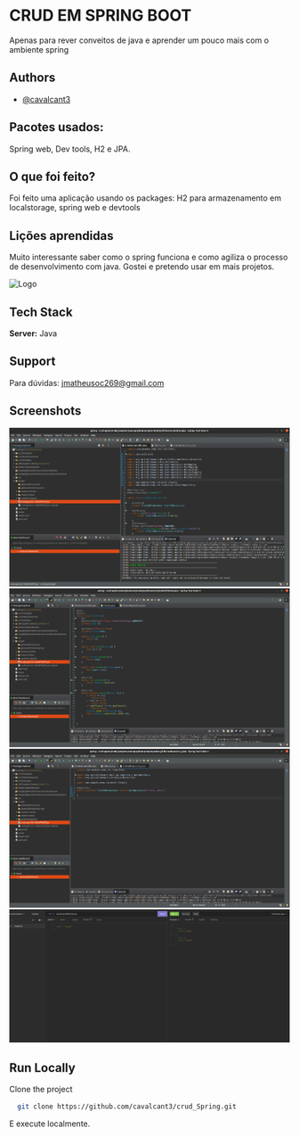 
# CRUD EM SPRING BOOT

Apenas para rever conveitos de java e aprender um pouco mais com o ambiente spring


## Authors

- [@cavalcant3](https://www.github.com/cavalcant3)

  
## Pacotes usados:



Spring web, Dev tools, H2 e JPA.
## O que foi feito?

Foi feito uma aplicação usando os packages: H2 para armazenamento em localstorage, spring web e devtools

  
## Lições aprendidas

Muito interessante saber como o spring funciona e como agiliza o processo de desenvolvimento com java. Gostei e pretendo usar em mais projetos.

  
![Logo](https://miro.medium.com/max/1400/1*4ZPi1b_ca54pUE9xRB-IFQ.jpeg)

    
## Tech Stack

**Server:** Java

  
## Support

Para dúvidas: jmatheusoc269@gmail.com

  
## Screenshots

![tela1.png](/imgs/tela1.png)
![tela2.png](/imgs/tela2.png)
![tela3.png](/imgs/tela3.png)
![tela4.png](/imgs/tela4.png)
## Run Locally

Clone the project

```bash
  git clone https://github.com/cavalcant3/crud_Spring.git
```
E execute localmente.



  
